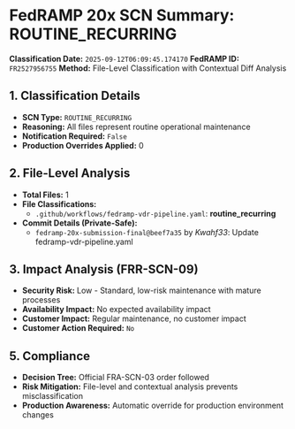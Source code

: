 # FedRAMP 20x SCN Summary: ROUTINE_RECURRING

**Classification Date:** `2025-09-12T06:09:45.174170`
**FedRAMP ID:** `FR2527956755`
**Method:** File-Level Classification with Contextual Diff Analysis

## 1. Classification Details

- **SCN Type:** `ROUTINE_RECURRING`
- **Reasoning:** All files represent routine operational maintenance
- **Notification Required:** `False`
- **Production Overrides Applied:** 0

## 2. File-Level Analysis

- **Total Files:** 1
- **File Classifications:**
  - `.github/workflows/fedramp-vdr-pipeline.yaml`: **routine_recurring**
- **Commit Details (Private-Safe):**
  - `fedramp-20x-submission-final@beef7a35` by *Kwahf33*: Update fedramp-vdr-pipeline.yaml

## 3. Impact Analysis (FRR-SCN-09)

- **Security Risk:** Low - Standard, low-risk maintenance with mature processes
- **Availability Impact:** No expected availability impact
- **Customer Impact:** Regular maintenance, no customer impact
- **Customer Action Required:** `No`

## 5. Compliance

- **Decision Tree:** Official FRA-SCN-03 order followed
- **Risk Mitigation:** File-level and contextual analysis prevents misclassification
- **Production Awareness:** Automatic override for production environment changes